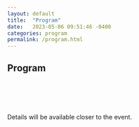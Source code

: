 ```yaml
---
layout: default
title:  "Program"
date:   2023-05-06 09:51:46 -0400
categories: program
permalink: /program.html
---
```


<h2>Program</h2>

<div style="padding-top: 60px;"></div>

Details will be available closer to the event.


<div style="padding-bottom: 60px;"></div>